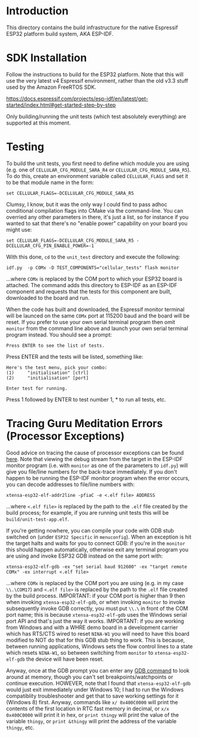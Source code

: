 # Introduction
This directory contains the build infrastructure for the native Espressif ESP32 platform build system, AKA ESP-IDF.

# SDK Installation
Follow the instructions to build for the ESP32 platform.  Note that this will use the very latest v4 Espressif environment, rather than the old v3.3 stuff used by the Amazon FreeRTOS SDK.

https://docs.espressif.com/projects/esp-idf/en/latest/get-started/index.html#get-started-step-by-step

Only building/running the unit tests (which test absolutely everything) are supported at this moment.

# Testing
To build the unit tests, you first need to define which module you are using (e.g. one of `CELLULAR_CFG_MODULE_SARA_R4` or `CELLULAR_CFG_MODULE_SARA_R5`).  To do this, create an environment variable called `CELLULAR_FLAGS` and set it to be that module name in the form:

```
set CELLULAR_FLAGS=-DCELLULAR_CFG_MODULE_SARA_R5
```

Clumsy, I know, but it was the only way I could find to pass adhoc conditional compilation flags into CMake via the command-line.  You can overried any other parameters in there, it's just a list, so for instance if you wanted to sat  that there's no "enable power" capability on your board you might use:

```
set CELLULAR_FLAGS=-DCELLULAR_CFG_MODULE_SARA_R5 -DCELLULAR_CFG_PIN_ENABLE_POWER=-1
```

With this done, `cd` to the `unit_test` directory and execute the following:

```
idf.py  -p COMx -D TEST_COMPONENTS="cellular_tests" flash monitor
```

...where `COMx` is replaced by the COM port to which your ESP32 board is attached. The command adds this directory to ESP-IDF as an ESP-IDF component and requests that the tests for this component are built, downloaded to the board and run.

When the code has built and downloaded, the Espressif monitor terminal will be launced on the same `COMx` port at 115200 baud and the board will be reset.  If you prefer to use your own serial terminal program then omit `monitor` from the command line above and launch your own serial terminal program instead.  You should see a prompt:

```
Press ENTER to see the list of tests.
```

Press ENTER and the tests will be listed, something like:

```
Here's the test menu, pick your combo:
(1)     "initialisation" [ctrl]
(2)     "initialisation" [port]

Enter test for running.
```

Press 1 followed by ENTER to test number 1, \* to run all tests, etc.

# Tracing Guru Meditation Errors (Processor Exceptions)
Good advice on tracing the cause of processor exceptions can be found [here](https://docs.espressif.com/projects/esp-idf/en/latest/api-guides/fatal-errors.html).  Note that viewing the debug stream from the target in the ESP-IDF monitor program (i.e. with `monitor` as one of the parameters to `idf.py`) will give you  file/line numbers for the back-trace immediately.  If you don't happen to be running the ESP-IDF monitor program when the error occurs, you can decode addresses to file/line numbers with:

`xtensa-esp32-elf-addr2line -pfiaC -e <.elf file> ADDRESS`

...where `<.elf file>` is replaced by the path to the `.elf` file created by the build process; for example, if you are running unit tests this will be `build/unit-test-app.elf`.

If you're getting nowhere, you can compile your code with GDB stub switched on (under `ESP32 Specific` in `menuconfig`).  When an exception is hit the target halts and waits for you to connect GDB: if you're in the `monitor` this should happen automatically, otherwise exit any terminal program you are using and invoke ESP32 GDB instead on the same port with:

`xtensa-esp32-elf-gdb -ex "set serial baud 912600" -ex "target remote COMx" -ex interrupt <.elf file>`

...where `COMx` is replaced by the COM port you are using (e.g. in my case `\\.\COM17`) and `<.elf file>` is replaced by the path to the `.elf` file created by the build process.  IMPORTANT: if your COM port is higher than 9 then when invoking `xtensa-esp32-elf-gdb`, or when invoking `monitor` to invoke subsequently invoke GDB correctly, you must put `\\.\` in front of the COM port name; this is because `xtensa-esp32-elf-gdb` uses the Windows serial port API and that's just the way it works.  IMPORTANT: if you are working from Windows and with a WHRE demo board in a development carrier which has RTS/CTS wired to reset `NINA-W1` you will need to have this board modified to NOT do that for this GDB stub thing to work.  This is because, between running applications, Windows sets the flow control lines to a state which resets `NINA-W1`, so between switching from `monitor` to `xtensa-esp32-elf-gdb` the device will have been reset.

Anyway, once at the GDB prompt you can enter any [GDB command](https://darkdust.net/files/GDB%20Cheat%20Sheet.pdf) to look around at memory, though you can't set breakpoints/watchpoints or continue execution.  HOWEVER, note that I found that `xtensa-esp32-elf-gdb` would just exit immediately under Windows 10; I had to run the Windows compatiblity troubleshooter and get that to save working settings for it (Windows 8) first.  Anyway, commands like `x/ 0x400C0000` will print the contents of the first location in RTC fast memory in decimal, or `x/x 0x400C0000` will print it in hex, or `print thingy` will print the value of the variable `thingy`, or `print &thingy` will print the address of the variable `thingy`, etc.
